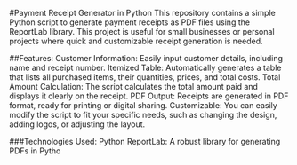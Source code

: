 #Payment Receipt Generator in Python
This repository contains a simple Python script to generate payment receipts as PDF files using the ReportLab library. This project is useful for small businesses or personal projects where quick and customizable receipt generation is needed.

##Features:
Customer Information: Easily input customer details, including name and receipt number.
Itemized Table: Automatically generates a table that lists all purchased items, their quantities, prices, and total costs.
Total Amount Calculation: The script calculates the total amount paid and displays it clearly on the receipt.
PDF Output: Receipts are generated in PDF format, ready for printing or digital sharing.
Customizable: You can easily modify the script to fit your specific needs, such as changing the design, adding logos, or adjusting the layout.

###Technologies Used:
Python
ReportLab: A robust library for generating PDFs in Pytho

